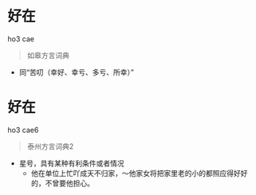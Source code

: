 # 好在
ho3 cae
> 如皋方言词典
- 同“苦叨（幸好、幸亏、多亏、所幸）”


# 好在
ho3 cae6
> 泰州方言词典2
- 星号，具有某种有利条件或者情况
  - 他在单位上忙吖成天不归家，～他家女将把家里老的小的都照应得好好的，不曾要他担心。
